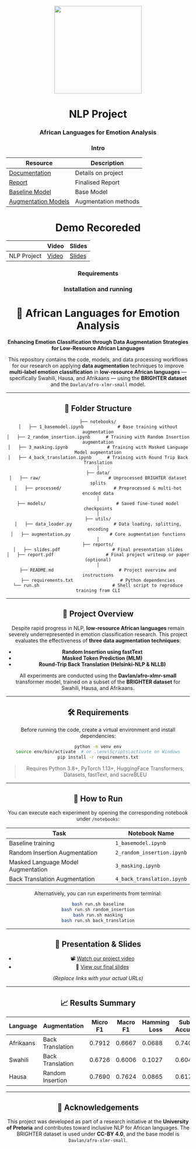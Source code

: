 <p align="center">
  <img src="" width="240" height="auto">

  <h1 align="center">NLP Project</h1>
  <h3 align="center">African Languages for Emotion Analysis</h3>

<div align="center">

<h3 align="center">Intro
</h3>

| Resource                             | Description                                                                                                                         |
|--------------------------------------|-------------------------------------------------------------------------------------------------------------------------------------|
| [Documentation]()                                                                                                                             | Details on project         |
| [Report]()                                                                                                                                    | Finalised Report        |
| [Baseline Model]()                                                                                                             | Base Model        |
| [Augmentation Models]()                                                                                                        | Augmentation methods        |

<h1 align="center"> Demo Recoreded </h1>

|                         | Video | Slides |
|---------------------------------|---------------------------------|---------------------------------|
| NLP Project | [Video]() | [Slides]() |

<h3 align="center">Requirements</h3>

<h3 align="center">Installation and running
</h3>

# 🧠 African Languages for Emotion Analysis
**Enhancing Emotion Classification through Data Augmentation Strategies for Low-Resource African Languages**

This repository contains the code, models, and data processing workflows for our research on applying **data augmentation** techniques to improve **multi-label emotion classification** in **low-resource African languages** — specifically Swahili, Hausa, and Afrikaans — using the **BRIGHTER dataset** and the `Davlan/afro-xlmr-small` model.

---

## 📂 Folder Structure

```
├── notebooks/
│   ├── 1_basemodel.ipynb             # Base training without augmentation
│   ├── 2_random_insertion.ipynb      # Training with Random Insertion augmentation
│   ├── 3_masking.ipynb               # Training with Masked Language Model augmentation
│   ├── 4_back_translation.ipynb      # Training with Round Trip Back Translation
│
├── data/
│   ├── raw/                          # Unprocessed BRIGHTER dataset splits
│   ├── processed/                    # Preprocessed & multi-hot encoded data
│
├── models/                           # Saved fine-tuned model checkpoints
│
├── utils/
│   ├── data_loader.py                # Data loading, splitting, encoding
│   ├── augmentation.py               # Core augmentation functions
│
├── reports/
│   ├── slides.pdf                    # Final presentation slides
│   ├── report.pdf                    # Final project writeup or paper (optional)
│
├── README.md                         # Project overview and instructions
├── requirements.txt                  # Python dependencies
└── run.sh                            # Shell script to reproduce training from CLI
```

---

## 📘 Project Overview

Despite rapid progress in NLP, **low-resource African languages** remain severely underrepresented in emotion classification research. This project evaluates the effectiveness of **three data augmentation techniques**:
- **Random Insertion using fastText**
- **Masked Token Prediction (MLM)**
- **Round-Trip Back Translation (Helsinki-NLP & NLLB)**

All experiments are conducted using the **Davlan/afro-xlmr-small** transformer model, trained on a subset of the **BRIGHTER dataset** for Swahili, Hausa, and Afrikaans.

---

## 🛠️ Requirements

Before running the code, create a virtual environment and install dependencies:

```bash
python -m venv env
source env/bin/activate  # or .\env\Scripts\activate on Windows
pip install -r requirements.txt
```

> Requires Python 3.8+, PyTorch 1.13+, HuggingFace Transformers, Datasets, fastText, and sacreBLEU

---

## 🚀 How to Run

You can execute each experiment by opening the corresponding notebook under `/notebooks`:

| Task                              | Notebook Name                 |
|----------------------------------|-------------------------------|
| Baseline training                | `1_basemodel.ipynb`           |
| Random Insertion Augmentation    | `2_random_insertion.ipynb`    |
| Masked Language Model Augmentation | `3_masking.ipynb`            |
| Back Translation Augmentation    | `4_back_translation.ipynb`    |

Alternatively, you can run experiments from terminal:

```bash
bash run.sh baseline
bash run.sh random_insertion
bash run.sh masking
bash run.sh back_translation
```

---

## 🎥 Presentation & Slides

- 📽️ [Watch our project video](https://example.com/project-video)  
- 📑 [View our final slides](https://example.com/slides)

*(Replace links with your actual URLs)*

---

## 📈 Results Summary

| Language  | Augmentation        | Micro F1 | Macro F1 | Hamming Loss | Subset Accuracy |
|-----------|---------------------|----------|----------|---------------|------------------|
| Afrikaans | Back Translation    | 0.7912   | 0.6667   | 0.0688        | 0.7408           |
| Swahili   | Back Translation    | 0.6726   | 0.6006   | 0.1027        | 0.6049           |
| Hausa     | Random Insertion    | 0.7690   | 0.7624   | 0.0865        | 0.6175           |

---

## 🤝 Acknowledgements

This project was developed as part of a research initiative at the **University of Pretoria** and contributes toward inclusive NLP for African languages. The BRIGHTER dataset is used under **CC-BY 4.0**, and the base model is `Davlan/afro-xlmr-small`.
